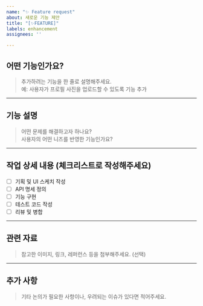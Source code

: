 ```yaml
---
name: "✨ Feature request"
about: 새로운 기능 제안
title: "[✨FEATURE]"
labels: enhancement
assignees: ''

---
```


## 어떤 기능인가요?
> 추가하려는 기능을 한 줄로 설명해주세요.  
예: 사용자가 프로필 사진을 업로드할 수 있도록 기능 추가

---

## 기능 설명
> 어떤 문제를 해결하고자 하나요?  
> 사용자의 어떤 니즈를 반영한 기능인가요?

---

## 작업 상세 내용 (체크리스트로 작성해주세요)
- [ ] 기획 및 UI 스케치 작성
- [ ] API 명세 정의
- [ ] 기능 구현
- [ ] 테스트 코드 작성
- [ ] 리뷰 및 병합

---

## 관련 자료
> 참고한 이미지, 링크, 레퍼런스 등을 첨부해주세요. (선택)

---

## 추가 사항
> 기타 논의가 필요한 사항이나, 우려되는 이슈가 있다면 적어주세요.
